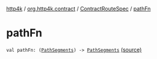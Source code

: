 [http4k](../../index.md) / [org.http4k.contract](../index.md) / [ContractRouteSpec](index.md) / [pathFn](./path-fn.md)

# pathFn

`val pathFn: (`[`PathSegments`](../-path-segments/index.md)`) -> `[`PathSegments`](../-path-segments/index.md) [(source)](https://github.com/http4k/http4k/blob/master/http4k-contract/src/main/kotlin/org/http4k/contract/routeSpec.kt#L12)